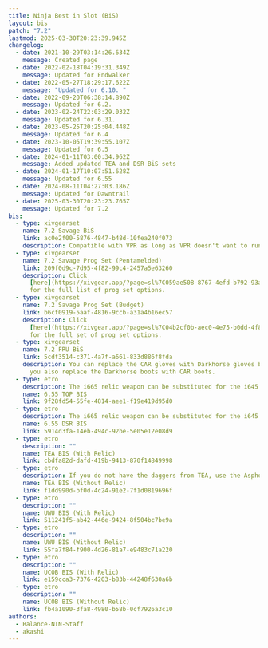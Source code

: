 ```yaml
---
title: Ninja Best in Slot (BiS)
layout: bis
patch: "7.2"
lastmod: 2025-03-30T20:23:39.945Z
changelog:
  - date: 2021-10-29T03:14:26.634Z
    message: Created page
  - date: 2022-02-18T04:19:31.349Z
    message: Updated for Endwalker
  - date: 2022-05-27T18:29:17.622Z
    message: "Updated for 6.10. "
  - date: 2022-09-20T06:38:14.890Z
    message: Updated for 6.2.
  - date: 2023-02-24T22:03:29.032Z
    message: Updated for 6.31.
  - date: 2023-05-25T20:25:04.448Z
    message: Updated for 6.4
  - date: 2023-10-05T19:39:55.107Z
    message: Updated for 6.5
  - date: 2024-01-11T03:00:34.962Z
    message: Added updated TEA and DSR BiS sets
  - date: 2024-01-17T10:07:51.628Z
    message: Updated for 6.55
  - date: 2024-08-11T04:27:03.186Z
    message: Updated for Dawntrail
  - date: 2025-03-30T20:23:23.765Z
    message: Updated for 7.2
bis:
  - type: xivgearset
    name: 7.2 Savage BiS
    link: ac0e2f00-5876-4847-b48d-10fea240f073
    description: Compatible with VPR as long as VPR doesn't want to run any skill speed.
  - type: xivgearset
    name: 7.2 Savage Prog Set (Pentamelded)
    link: 209f0d9c-7d95-4f82-99c4-2457a5e63260
    description: Click
      [here](https://xivgear.app/?page=sl%7C059ae508-8767-4efd-b792-93ae0d161415)
      for the full list of prog set options.
  - type: xivgearset
    name: 7.2 Savage Prog Set (Budget)
    link: b6cf0919-5aaf-4816-9ccb-a31a4b16ec57
    description: Click
      [here](https://xivgear.app/?page=sl%7C04b2cf0b-aec0-4e75-b0dd-4f8e843ccef4)
      for the full set of prog set options.
  - type: xivgearset
    name: 7.2 FRU BiS
    link: 5cdf3514-c371-4a7f-a661-833d886f8fda
    description: You can replace the CAR gloves with Darkhorse gloves but only if
      you also replace the Darkhorse boots with CAR boots.
  - type: etro
    description: The i665 relic weapon can be substituted for the i645 relic.
    name: 6.55 TOP BIS
    link: 9f28fd54-55fe-4814-aee1-f19e419d95d0
  - type: etro
    description: The i665 relic weapon can be substituted for the i645 relic.
    name: 6.55 DSR BIS
    link: 5914d3fa-14eb-494c-92be-5e05e12e08d9
  - type: etro
    description: ""
    name: TEA BIS (With Relic)
    link: cbdfa82d-dafd-419b-9413-870f14849998
  - type: etro
    description: If you do not have the daggers from TEA, use the Asphodelos daggers.
    name: TEA BIS (Without Relic)
    link: f1dd990d-bf0d-4c24-91e2-7f1d0819696f
  - type: etro
    description: ""
    name: UWU BIS (With Relic)
    link: 511241f5-ab42-446e-9424-8f504bc7be9a
  - type: etro
    description: ""
    name: UWU BIS (Without Relic)
    link: 55fa7f84-f900-4d26-81a7-e9483c71a220
  - type: etro
    description: ""
    name: UCOB BIS (With Relic)
    link: e159cca3-7376-4203-b83b-44248f630a6b
  - type: etro
    description: ""
    name: UCOB BIS (Without Relic)
    link: fb4a1090-3fa8-4980-b58b-0cf7926a3c10
authors:
  - Balance-NIN-Staff
  - akashi
---
```

